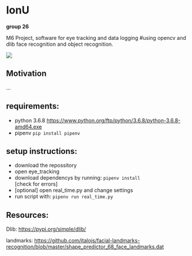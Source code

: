 # IonU
**group 26**

M6 Project, software for eye tracking and data logging 
#using opencv and dlib face recognition and object recognition. 

![](https://github.com/Holthuizen/IonU/blob/main/demo.gif)




## Motivation 
...


## requirements: 

- python 3.6.8 https://www.python.org/ftp/python/3.6.8/python-3.6.8-amd64.exe 
- pipenv ```pip install pipenv``` 


## setup instructions: 
- download the repossitory
- open eye_tracking 
- download dependencys by running: 
```pipenv install ```  
 [check for errors]
- [optional] open real_time.py and change settings
- run script with: 
```pipenv run real_time.py ```


## Resources: 
Dlib: 
https://pypi.org/simple/dlib/ 

landmarks: 
https://github.com/italojs/facial-landmarks-recognition/blob/master/shape_predictor_68_face_landmarks.dat 
